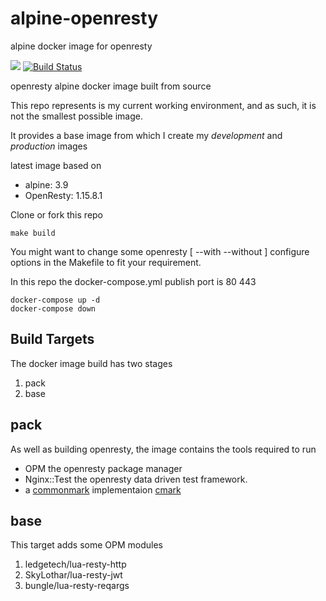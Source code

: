 # alpine-openresty
alpine docker image for openresty

[![](https://images.microbadger.com/badges/image/grantmacken/alpine-openresty.svg)](https://microbadger.com/images/grantmacken/alpine-openresty "Get your own image badge on microbadger.com")
[![Build Status](https://travis-ci.org/grantmacken/alpine-openresty.svg?branch=master)](https://travis-ci.org/grantmacken/alpine-openresty)

openresty alpine docker image built from source

This repo represents is my current working environment,
and as such, it is not the smallest possible image. 

It provides a base image from which I create my *development*
and *production* images

latest image based on
 - alpine: 3.9
 - OpenResty: 1.15.8.1

Clone or fork this repo

```
make build
```
<!-- docker build --target=dev . -->

You might want to change some openresty 
 [ --with --without ] 
configure options in the Makefile to fit your requirement.

In this repo the docker-compose.yml publish port is 80 443

```
docker-compose up -d
docker-compose down
```

## Build Targets

The docker image build has two stages

1. pack 
2. base
<!--  3. dev -->

## pack

As well as building openresty, the image contains 
the tools required to run
 - OPM the openresty package manager 
 - Nginx::Test the openresty data driven test framework.
 - a [commonmark](https://github.com/commonmark/CommonMark) implementaion [cmark](https://github.com/commonmark/cmark)

## base

This target adds some OPM modules

1. ledgetech/lua-resty-http
2. SkyLothar/lua-resty-jwt
3. bungle/lua-resty-reqargs

<!--
## dev

This target creates my WIP development environment from my dorex repo

1. In `./nginx/conf`  my own nginx conf files are added
1. In `./site/lualib/`  adds directory based on my git.user handle
  In this own WIP lua modules that I use when working with the eXist database are added.
2. In `./site/`  adds bin directory. My WIP cli resty cli scripts are added here.
   e.g.  `docker exec or site/bin/xQinfo` will print out my eXist docker environment 
2. In `./`  adds t directory.  My tests are contained in this directory. 
   e.g. `docker exec or prove t/proxy/lualib/req.t` will run tests for my req lualib

 -->





